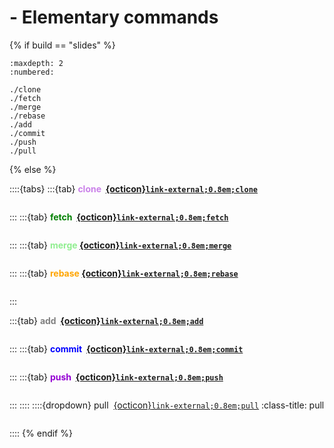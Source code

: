 # <i class="fab fa-git"></i> - Elementary commands

{% if build == "slides" %}
<!-- BUILDING THE SLIDES -->
```{toctree}
:maxdepth: 2
:numbered:

./clone
./fetch
./merge
./rebase
./add
./commit
./push
./pull
```
{% else %}
<!-- BUILDING THE PAGES -->
::::{tabs}
:::{tab} <strong style="color:#ca80e9">clone &nbsp;[{octicon}`link-external;0.8em;clone`](https://git-scm.com/docs/git-clone)</strong>
```{include} ./clone.md
```
:::
:::{tab} <strong style="color:green">fetch &nbsp;[{octicon}`link-external;0.8em;fetch`](https://git-scm.com/docs/git-fetch)</strong>
```{include} ./fetch.md
```
:::
:::{tab} <strong style="color:lightgreen">merge&nbsp;[{octicon}`link-external;0.8em;merge`](https://git-scm.com/docs/git-merge)</strong>
```{include} ./merge.md
```
:::
:::{tab} <strong style="color:orange">rebase&nbsp;[{octicon}`link-external;0.8em;rebase`](https://git-scm.com/docs/git-rebase)</strong>
```{include} ./rebase.md
```
:::

:::{tab} <strong style="color:gray">add &nbsp;[{octicon}`link-external;0.8em;add`](https://git-scm.com/docs/git-add)</strong>
```{include} ./add.md
```
:::
:::{tab} <strong style="color:blue">commit &nbsp;[{octicon}`link-external;0.8em;commit`](https://git-scm.com/docs/git-commit)</strong>
```{include} ./commit.md
```
:::
:::{tab} <strong style="color:darkviolet">push &nbsp;[{octicon}`link-external;0.8em;push`](https://git-scm.com/docs/git-push)</strong>
```{include} ./push.md
```
:::
::::
::::{dropdown} pull &nbsp;[{octicon}`link-external;0.8em;pull`](https://git-scm.com/docs/git-pull)
:class-title: pull
```{include} ./pull.md
```
::::
{% endif %}
